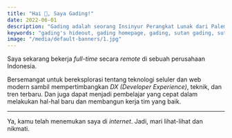 ```yaml
---
title: "Hai 👋, Saya Gading!"
date: 2022-06-01
description: "Gading adalah seorang Insinyur Perangkat Lunak dari Palembang, Indonesia 🇮🇩 dengan minat pada teknologi modern."
keywords: "gading's hideout, gading homepage, gading, sutan gading, sutan gading fadhillah nasution, sutan, sutanlab, gading.dev, gading dev, persembunyian gading, website gading"
image: "/media/default-banners/1.jpg"
---
```


Saya sekarang bekerja *full-time* secara *remote* di sebuah perusahaan Indonesia.

Bersemangat untuk bereksplorasi tentang teknologi seluler dan web modern sambil mempertimbangkan *DX (Developer Experience)*, teknik, dan tren terbaru. Dan juga dapat menjadi pembelajar yang cepat dalam melakukan hal-hal baru dan membangun kerja tim yang baik.

---

Ya, kamu telah menemukan saya di *internet*. Jadi, mari lihat-lihat dan nikmati.
